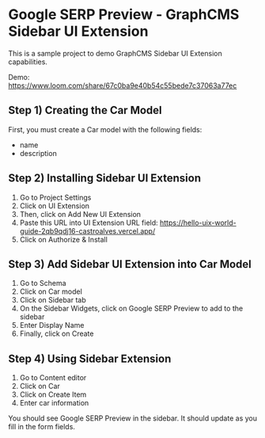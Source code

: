 # Google SERP Preview - GraphCMS Sidebar UI Extension

This is a sample project to demo GraphCMS Sidebar UI Extension capabilities.

Demo: https://www.loom.com/share/67c0ba9e40b54c55bede7c37063a77ec

## Step 1) Creating the Car Model

First, you must create a Car model with the following fields:

- name
- description

## Step 2) Installing Sidebar UI Extension

1. Go to Project Settings
2. Click on UI Extension
3. Then, click on Add New UI Extension
4. Paste this URL into UI Extension URL field: https://hello-uix-world-guide-2qb9qdj16-castroalves.vercel.app/
5. Click on Authorize & Install

## Step 3) Add Sidebar UI Extension into Car Model

1. Go to Schema
2. Click on Car model
3. Click on Sidebar tab
4. On the Sidebar Widgets, click on Google SERP Preview to add to the sidebar
5. Enter Display Name
6. Finally, click on Create

## Step 4) Using Sidebar Extension

1. Go to Content editor
2. Click on Car
3. Click on Create Item
4. Enter car information

You should see Google SERP Preview in the sidebar. It should update as you fill in the form fields.

